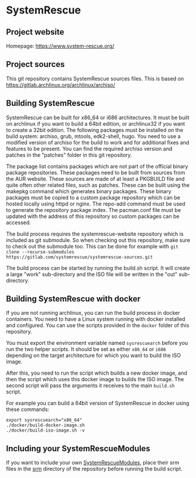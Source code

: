 # SystemRescue

## Project website
Homepage: https://www.system-rescue.org/

## Project sources
This git repository contains SystemRescue sources files. This is based on
https://gitlab.archlinux.org/archlinux/archiso/

## Building SystemRescue
SystemRescue can be built for x86_64 or i686 architectures. It must be built
on archlinux if you want to build a 64bit edition, or archlinux32 if you want
to create a 32bit edition. The following packages must be installed on the
build system: archiso, grub, mtools, edk2-shell, hugo. You need to use a modified
version of archiso for the build to work and for additional fixes and features
to be present. You can find the required archiso version and patches in the
"patches" folder in this git repository.

The package list contains packages which are not part of the official binary
package repositories. These packages need to be built from sources from the AUR
website. These sources are made of at least a PKGBUILD file and quite often
other related files, such as patches. These can be built using the makepkg
command which generates binary packages. These binary packages must be copied to
a custom package repository which can be hosted locally using httpd or nginx.
The repo-add command must be used to generate the repository package index.
The pacman.conf file must be updated with the address of this repository so
custom packages can be accessed.

The build process requires the systemrescue-website repository which is included
as git submodule. So when checking out this repository, make sure to check out
the submodule too. This can be done for example with
`git clone --recurse-submodules https://gitlab.com/systemrescue/systemrescue-sources.git`

The build process can be started by running the build.sh script. It will create
a large "work" sub-directory and the ISO file will be written in the "out"
sub-directory.

## Building SystemRescue with docker
If you are not running archlinux, you can run the build process in docker
containers. You need to have a Linux system running with docker installed
and configured. You can use the scripts provided in the `docker` folder of
this repository.

You must export the environment variable named `sysrescuearch` before you
run the two helper scripts. It should be set as either `x86_64` or `i686`
depending on the target architecture for which you want to build the ISO image.

After this, you need to run the script which builds a new docker image, and
then the script which uses this docker image to builds the ISO image. The second
script will pass the arguments it receives to the main `build.sh` script.

For example you can build a 64bit version of SystemRescue in docker using these commands:
```
export sysrescuearch="x86_64"
./docker/build-docker-image.sh
./docker/build-iso-image.sh -v
```

## Including your SystemRescueModules
If you want to include your own [SystemRescueModules][srm], place their srm files
in the [srm](./srm) directory of the repository before running the build script.

[srm]: https://www.system-rescue.org/Modules/
